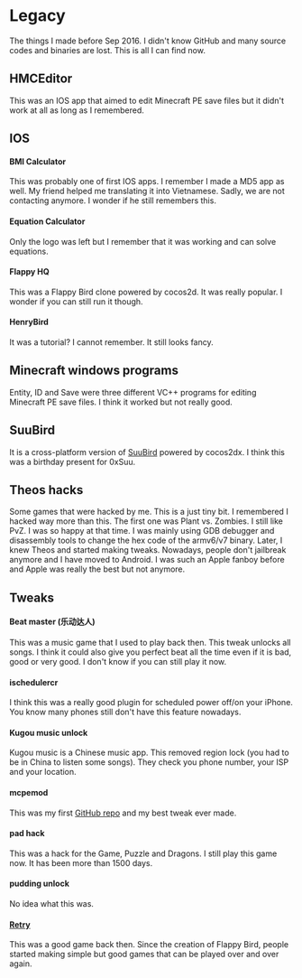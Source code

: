 # Legacy
The things I made before Sep 2016. I didn't know GitHub and many source codes and binaries are lost. This is all I can find now.

## HMCEditor
This was an IOS app that aimed to edit Minecraft PE save files but it didn't work at all as long as I remembered.

## IOS
#### BMI Calculator
This was probably one of first IOS apps. I remember I made a MD5 app as well. My friend helped me translating it into Vietnamese. Sadly, we are not contacting anymore. I wonder if he still remembers this.

#### Equation Calculator
Only the logo was left but I remember that it was working and can solve equations.

#### Flappy HQ
This was a Flappy Bird clone powered by cocos2d. It was really popular. I wonder if you can still run it though.

#### HenryBird
It was a tutorial? I cannot remember. It still looks fancy.

## Minecraft windows programs
Entity, ID and Save were three different VC++ programs for editing Minecraft PE save files. I think it worked but not really good.

## SuuBird
It is a cross-platform version of [SuuBird](https://github.com/0xsuu/SuuBird) powered by cocos2dx. I think this was a birthday present for 0xSuu.

## Theos hacks
Some games that were hacked by me. This is a just tiny bit. I remembered I hacked way more than this. The first one was Plant vs. Zombies. I still like PvZ. I was so happy at that time. I was mainly using GDB debugger and disassembly tools to change the hex code of the armv6/v7 binary. Later, I knew Theos and started making tweaks.
Nowadays, people don't jailbreak anymore and I have moved to Android. I was such an Apple fanboy before and Apple was really the best but not anymore.

## Tweaks
#### Beat master (乐动达人)
This was a music game that I used to play back then. This tweak unlocks all songs. I think it could also give you perfect beat all the time even if it is bad, good or very good. I don't know if you can still play it now.

#### ischedulercr
I think this was a really good plugin for scheduled power off/on your iPhone. You know many phones still don't have this feature nowadays.

#### Kugou music unlock
Kugou music is a Chinese music app. This removed region lock (you had to be in China to listen some songs). They check you phone number, your ISP and your location.

#### mcpemod
This was my first [GitHub repo](https://github.com/HenryQuan/MCPEMods) and my best tweak ever made.

#### pad hack
This was a hack for the Game, Puzzle and Dragons. I still play this game now. It has been more than 1500 days.

#### pudding unlock
No idea what this was.

#### [Retry](https://www.metacritic.com/game/ios/retry)
This was a good game back then. Since the creation of Flappy Bird, people started making simple but good games that can be played over and over again.
